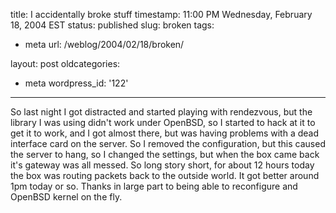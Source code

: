 title: I accidentally broke stuff
timestamp: 11:00 PM Wednesday, February 18, 2004 EST
status: published
slug: broken
tags:
- meta
url: /weblog/2004/02/18/broken/

layout: post
oldcategories:
- meta
wordpress_id: '122'

---

So last night I got distracted and started playing with rendezvous, but the
library I was using didn't work under OpenBSD, so I started to hack at it to
get it to work, and I got almost there, but was having problems with a
dead interface card on the server.  So I removed the configuration, but this
caused the server to hang, so I changed the settings, but when the box
came back it's gateway was all messed.  So long story short, for about 12
hours today the box was routing packets back to the outside world.  It got
better around 1pm today or so.  Thanks in large part to being able to
reconfigure and OpenBSD kernel on the fly.

